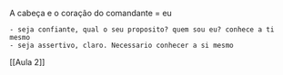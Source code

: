 A cabeça e o coração do comandante = eu

	- seja confiante, qual o seu proposito? quem sou eu? conhece a ti mesmo
	- seja assertivo, claro. Necessario conhecer a si mesmo

[[Aula 2]]